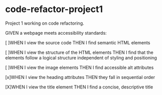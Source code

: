 # code-refactor-project1
Project 1 working on code  refactoring.

GIVEN a webpage meets accessibility standards:

[ ]WHEN I view the source code
THEN I find semantic HTML elements

[ ]WHEN I view the structure of the HTML elements
THEN I find that the elements follow a logical structure independent of styling and positioning

[ ]WHEN I view the image elements
THEN I find accessible alt attributes

[x]WHEN I view the heading attributes
THEN they fall in sequential order

[X]WHEN I view the title element
THEN I find a concise, descriptive title